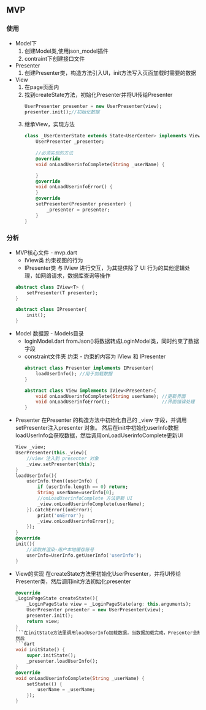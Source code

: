 ## MVP
### 使用
* Model下
    1. 创建Model类,使用json_model插件
    1. contraint下创建接口文件
* Presenter
    1. 创建Presenter类，构造方法引入UI，init方法写入页面加载时需要的数据
* View
    1. 在page页面内
    1. 找到createState方法，初始化Presenter并将UI传给Presenter
        ```dart
        UserPresenter presenter = new UserPresenter(view);
        presenter.init();//初始化数据
        ```
    1. 继承View，实现方法
        ```dart
        class _UserCenterState extends State<UserCenter> implements View{
            UserPresenter _presenter;
            
            //必须实现的方法
            @override
            void onLoadUserinfoComplete(String _userName) {

            }
            @override
            void onLoadUserinfoError() {
            }
            @override
            setPresenter(Presenter presenter) {
                _presenter = presenter;
            }
        }
        ```
### 分析
* MVP核心文件 - mvp.dart
    * IView类
        约束视图的行为
    * IPresenter类
        与 IView 进行交互，为其提供除了 UI 行为的其他逻辑处理，如网络请求，数据库查询等操作
    ```dart
    abstract class IView<T> {
        setPresenter(T presenter);
    }

    abstract class IPresenter{
        init();
    }
    ```
* Model 数据源 - Models目录
    * loginModel.dart
    fromJson()将数据转成LoginModel类，同时约束了数据字段
    * constraint文件夹
    约束 - 约束的内容为 IView 和 IPresenter
        ```dart
        abstract class Presenter implements IPresenter{
            loadUserInfo(); //用于加载数据
        }

        abstract class View implements IView<Presenter>{
            void onLoadUserinfoComplete(String userName); //更新界面
            void onLoadUserinfoError();                   //界面错误处理
        }
        ```
* Presenter
    在Presenter 的构造方法中初始化自己的 _view 字段，并调用setPresenter注入presenter 对象。
    然后在init中初始化userInfo数据
    loadUserInfo会获取数据，然后调用onLoadUserinfoComplete更新UI
    ```dart
    View _view;
    UserPresenter(this._view){
        //view 注入到 presenter 对象
        _view.setPresenter(this);
    }
    loadUserInfo(){
        userInfo.then((userInfo) {
            if (userInfo.length == 0) return;
            String userName=userInfo[0];
            //onLoadUserinfoComplete 方法更新 UI
            _view.onLoadUserinfoComplete(userName);
        }).catchError((onError){
            print('onError');
            _view.onLoadUserinfoError();
        });
    }
    @override
    init(){
        //读取并渲染-用户本地缓存账号
        userInfo=UserInfo.getUserInfo('userInfo');
    }
    ```
* View的实现
    在createState方法里初始化UserPresenter，并将UI传给Presenter类，然后调用init方法初始化presenter
    ```dart
    @override
    _LoginPageState createState(){
        _LoginPageState view = _LoginPageState(arg: this.arguments);
        UserPresenter presenter = new UserPresenter(view);
        presenter.init();
        return view;
    }
    ```在initState方法里调用loadUserInfo加载数据，当数据加载完成，Presenter会触发_view.onLoadUserinfoComplete，从而更新userName
    然后
    ```dart
    void initState() {
        super.initState();    
        _presenter.loadUserInfo();
    }
    @override
    void onLoadUserinfoComplete(String _userName) {
        setState(() {
            userName = _userName;
        });
    }
    ```